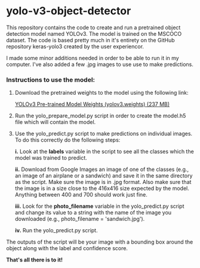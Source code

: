 # yolo-v3-object-detector

This repository contains the code to create and run a pretrained object
detection model named YOLOv3. The model is trained on the MSCOCO dataset.
The code is based pretty much in it's entirety on the GitHub repository
keras-yolo3 created by the user experiencor.

I made some minor additions needed in order to be able to run it in my computer.
I've also added a few .jpg images to use use to make predictions.



### Instructions to use the model:

1. Download the pretrained weights to the model using the following link:

   <a href="https://pjreddie.com/media/files/yolov3.weights">YOLOv3
   Pre-trained Model Weights (yolov3.weights) (237 MB)</a>

2. Run the yolo_prepare_model.py script in order to create the model.h5 file
   which will contain the model.

3. Use the yolo_predict.py script to make predictions on individual images. To
   do this correctly do the following steps:

   **i.** Look at the **labels** variable in the script to see all the classes
      which the model was trained to predict.

   **ii.** Download from Google Images an image of one of the classes (e.g., an
      image of an airplane or a sandwich) and save it in the same directory as
      the script. Make sure the image is in .jpg format. Also make sure that the image is in a size close to the 416x416 size expected by the model.
      Anything between 400 and 700 should work just fine.

     **iii.** Look for the **photo_filename** variable in the yolo_predict.py script
          and change its value to a string with the name of the image you
          downloaded (e.g., photo_filename = 'sandwich.jpg').

     **iv.** Run the yolo_predict.py script.

The outputs of the script will be your image with a bounding box around the
object along with the label and confidence score.


**That's all there is to it!**

